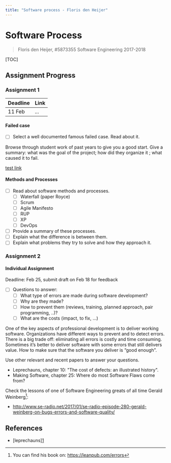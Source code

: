 ```yaml
---
title: "Software process - Floris den Heijer"
---
```


# Software Process

> Floris den Heijer, #5873355
> Software Engineering 2017-2018

[TOC]

<!-- https://mermaidjs.github.io/flowchart.html -->

## Assignment Progress

### Assignment 1

Deadline|Link
--------|----
11 Feb|...

#### Failed case

- [ ] Select a well documented famous failed case. Read about it.

Browse through student work of past years to give you a good start. Give a summary: what was the goal of the project; how did they organize it ; what caused it to fail.

[test link](#failed-case)

#### Methods and Processes

- [ ] Read about software methods and processes.
    - [ ] Waterfall (paper Royce)
    - [ ] Scrum
    - [ ] Agile Manifesto
    - [ ] RUP
    - [ ] XP
    - [ ] DevOps
- [ ] Provide a summary of these processes.
- [ ] Explain what the difference is between them.
- [ ] Explain what problems they try to solve and how they approach it.

### Assignment 2

#### Individual Assignment

Deadline: Feb 25, submit draft on Feb 18 for feedback

- [ ] Questions to answer:
    - [ ] What type of errors are made during software development?
    - [ ] Why are they made?
    - [ ] How to prevent them (reviews, training, planned approach, pair programming, ..)?
    - [ ] What are the costs (impact, to fix, …)

One of the key aspects of professional development is to deliver working software. Organizations have different ways to prevent and to detect errors. There is a big trade off: eliminating all errors is costly and time consuming. Sometimes it’s better to deliver software with some errors that still delivers value. How to make sure that the software you deliver is “good enough”.

Use other relevant and recent papers to answer your questions.

- Leprechauns, chapter 10: "The cost of defects: an illustrated history".
- Making Software, chapter 25: Where do most Software Flaws come from?

Check the lessons of one of Software Engineering greats of all time Gerald Weinberg[^1]:
- <http://www.se-radio.net/2017/01/se-radio-episode-280-gerald-weinberg-on-bugs-errors-and-software-quality/>

## References

- [leprechauns][1](docs/leprechauns.epub)

[^1]: You can find his book on: <https://leanpub.com/errors>
